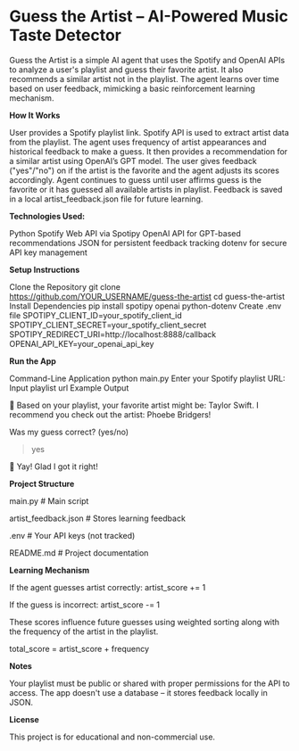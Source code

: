 # Guess the Artist – AI-Powered Music Taste Detector

Guess the Artist is a simple AI agent that uses the Spotify and OpenAI APIs to analyze a user's playlist and guess their favorite artist. It also recommends a similar artist not in the playlist. The agent learns over time based on user feedback, mimicking a basic reinforcement learning mechanism.

**How It Works**

User provides a Spotify playlist link.
Spotify API is used to extract artist data from the playlist.
The agent uses frequency of artist appearances and historical feedback to make a guess.
It then provides a recommendation for a similar artist using OpenAI’s GPT model.
The user gives feedback ("yes"/"no") on if the artist is the favorite and the agent adjusts its scores accordingly.
Agent continues to guess until user affirms guess is the favorite or it has guessed all available artists in playlist.
Feedback is saved in a local artist_feedback.json file for future learning.

**Technologies Used:**

Python
Spotify Web API via Spotipy
OpenAI API for GPT-based recommendations
JSON for persistent feedback tracking
dotenv for secure API key management

**Setup Instructions**

Clone the Repository
git clone https://github.com/YOUR_USERNAME/guess-the-artist
cd guess-the-artist
Install Dependencies
pip install spotipy openai python-dotenv
Create .env file
SPOTIPY_CLIENT_ID=your_spotify_client_id
SPOTIPY_CLIENT_SECRET=your_spotify_client_secret
SPOTIPY_REDIRECT_URI=http://localhost:8888/callback
OPENAI_API_KEY=your_openai_api_key

**Run the App**

Command-Line Application 
python main.py
Enter your Spotify playlist URL:
    Input playlist url
Example Output

🤖 Based on your playlist, your favorite artist might be: Taylor Swift.
I recommend you check out the artist: Phoebe Bridgers!

Was my guess correct? (yes/no)
> yes

🤖 Yay! Glad I got it right!

**Project Structure**

main.py                           # Main script

artist_feedback.json              # Stores learning feedback

.env                              # Your API keys (not tracked)

README.md                         # Project documentation

**Learning Mechanism**

If the agent guesses artist correctly: artist_score += 1

If the guess is incorrect: artist_score -= 1

These scores influence future guesses using weighted sorting along with the frequency of the artist in the playlist.

total_score = artist_score + frequency

**Notes**

Your playlist must be public or shared with proper permissions for the API to access.
The app doesn't use a database – it stores feedback locally in JSON.

**License**

This project is for educational and non-commercial use.

